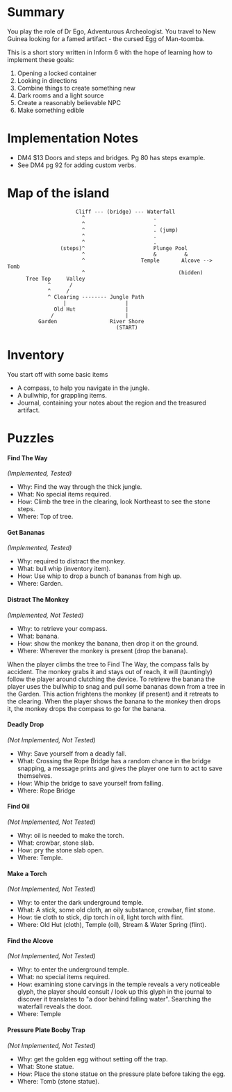 # Summary

You play the role of Dr Ego, Adventurous Archeologist. You travel to New Guinea looking for a famed artifact - the cursed Egg of Man-toomba.

This is a short story written in Inform 6 with the hope of learning how to implement these goals:

1. Opening a locked container
2. Looking in directions
3. Combine things to create something new
4. Dark rooms and a light source
5. Create a reasonably believable NPC
6. Make something edible

# Implementation Notes

* DM4 $13 Doors and steps and bridges. Pg 80 has steps example.
* See DM4 pg 92 for adding custom verbs.

# Map of the island

```
                      Cliff --- (bridge) --- Waterfall                         
                        ^                      .                               
                        ^                      .                               
                        ^                      . (jump)                        
                        ^                      .                               
                        ^                      .                               
                 (steps)^                      Plunge Pool                     
                        ^                      &         &                     
                        ^                  Temple       Alcove --> Tomb        
                        ^                              (hidden)                
      Tree Top     Valley                                                      
             ^      /                                                          
             ^     /                                                           
             ^ Clearing -------- Jungle Path                                   
                  |                   |                                        
               Old Hut                |                                        
              /                       |                                        
          Garden                 River Shore                                   
                                   (START)                                     

```

# Inventory

You start off with some basic items

* A compass, to help you navigate in the jungle.
* A bullwhip, for grappling items.
* Journal, containing your notes about the region and the treasured artifact.

# Puzzles

#### Find The Way
_(Implemented, Tested)_
* Why: Find the way through the thick jungle.
* What: No special items required.
* How: Climb the tree in the clearing, look Northeast to see the stone steps.
* Where: Top of tree.

#### Get Bananas
_(Implemented, Tested)_
* Why: required to distract the monkey.
* What: bull whip (inventory item).
* How: Use whip to drop a bunch of bananas from high up.
* Where: Garden.

#### Distract The Monkey
_(Implemented, Not Tested)_
* Why: to retrieve your compass.
* What: banana.
* How: show the monkey the banana, then drop it on the ground.
* Where: Wherever the monkey is present (drop the banana).

When the player climbs the tree to Find The Way, the compass falls by accident.
The monkey grabs it and stays out of reach, it will (tauntingly) follow
the player around clutching the device. To retrieve the banana the player uses
the bullwhip to snag and pull some bananas down from a tree in the Garden.
This action frightens the monkey (if present) and it retreats to the clearing.
When the player shows the banana to the monkey then drops it, the monkey
drops the compass to go for the banana.

#### Deadly Drop
_(Not Implemented, Not Tested)_
* Why: Save yourself from a deadly fall.
* What: Crossing the Rope Bridge has a random chance in the bridge snapping, a message prints and gives the player one turn to act to save themselves.
* How: Whip the bridge to save yourself from falling.
* Where: Rope Bridge

#### Find Oil
_(Not Implemented, Not Tested)_
* Why: oil is needed to make the torch.
* What: crowbar, stone slab.
* How: pry the stone slab open.
* Where: Temple.

#### Make a Torch
_(Not Implemented, Not Tested)_
* Why: to enter the dark underground temple.
* What: A stick, some old cloth, an oily substance, crowbar, flint stone.
* How: tie cloth to stick, dip torch in oil, light torch with flint.
* Where: Old Hut (cloth), Temple (oil), Stream & Water Spring (flint).

#### Find the Alcove
_(Not Implemented, Not Tested)_
* Why: to enter the underground temple.
* What: no special items required.
* How: examining stone carvings in the temple reveals a very noticeable glyph, the player should consult / look up this glyph in the journal to discover it translates to "a door behind falling water". Searching the waterfall reveals the door.
* Where: Temple

#### Pressure Plate Booby Trap
_(Not Implemented, Not Tested)_
* Why: get the golden egg without setting off the trap.
* What: Stone statue.
* How: Place the stone statue on the pressure plate before taking the egg.
* Where: Tomb (stone statue).
